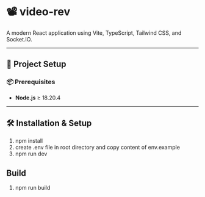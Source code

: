 # 📽️ video-rev

A modern React application using Vite, TypeScript, Tailwind CSS, and Socket.IO.

---

## 🚀 Project Setup

### 📦 Prerequisites

- **Node.js** ≥ 18.20.4

---

## 🛠️ Installation & Setup
1. npm install
2. create .env file in root directory and copy content of  env.example
3. npm run dev

## Build 
1. npm run build